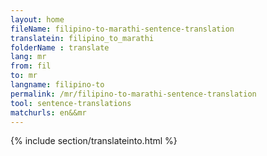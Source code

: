 ```yaml
---
layout: home
fileName: filipino-to-marathi-sentence-translation
translatein: filipino_to_marathi
folderName : translate
lang: mr
from: fil
to: mr
langname: filipino-to
permalink: /mr/filipino-to-marathi-sentence-translation
tool: sentence-translations
matchurls: en&&mr
---
```

{% include section/translateinto.html %}
